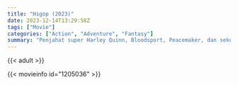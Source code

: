 ```yaml
---
title: "Higop (2023)"
date: 2023-12-14T13:29:58Z
tags: ["Movie"]
categories: ["Action", "Adventure", "Fantasy"]
summary: "Penjahat super Harley Quinn, Bloodsport, Peacemaker, dan sekumpulan penjahat brutal dari penjara Belle Reve bergabung dengan Task Force X mereka ditugaskan secara rahasia di pulau Corto Maltese yang terpencil dan dipenuhi musuh."
---
```


{{< adult >}}

<mux-player stream-type="on-demand"
src="https://kp3d-my.sharepoint.com/personal/ryoo_kp3d_onmicrosoft_com/_layouts/15/download.aspx?share=EUezzylnudtNtjac6o7-cUgBrjM5V3Rdmafb1i0Lu6AzWQ" prefer-playback="mse" controls>

</mux-player>

{{< movieinfo id="1205036" >}}

<script src="https://cdn.jsdelivr.net/npm/@mux/mux-player"></script>

 <script type="application/ld+json ">
{
"@context": "https://schema.org/",
"@type": "VideoObject",
"name": "Higop (2023)",
"contentUrl": "https://stream.mux.com/Xrm426Y7FY1EzEIIrrFKti75MgWGv1SFjofSTZqbN01E.m3u8",
"thumbnailUrl": "https://www.themoviedb.org/t/p/original/AeOUn2OHWYyed7CytLyaOBoKAOB.jpg?width=314&fit_mode=preserve&time=25",
"uploadDate": "2023-12-14T13:29:58Z",
}

</script>